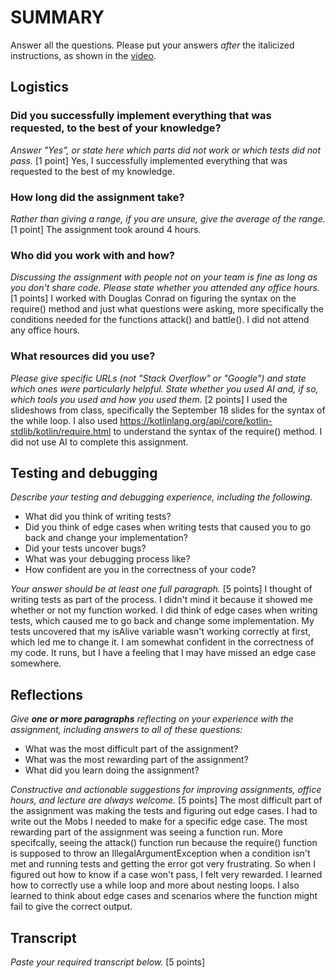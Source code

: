 # SUMMARY

Answer all the questions. Please put your answers _after_ the
italicized instructions, as shown in the
[video](https://northeastern.hosted.panopto.com/Panopto/Pages/Viewer.aspx?id=d327c168-e0e8-4f70-9f3f-b12f0048baac).

## Logistics

### Did you successfully implement everything that was requested, to the best of your knowledge?

_Answer "Yes", or state here which parts did not work or which tests did not
pass._ [1 point]
Yes, I successfully implemented everything that was requested to the best of my knowledge.

### How long did the assignment take?

_Rather than giving a range, if you are unsure, give the average of the range._
[1 point]
The assignment took around 4 hours.

### Who did you work with and how?

_Discussing the assignment with people not on your team is fine as long as you
don't share code. Please state whether you attended any office hours._ [1 points]
I worked with Douglas Conrad on figuring the syntax on the require() method and just what
questions were asking, more specifically the conditions needed for the functions attack() and battle(). I did not attend
any office hours.

### What resources did you use?

_Please give specific URLs (not "Stack Overflow" or "Google") and state which
ones were particularly helpful. State whether you used AI and, if so, which
tools you used and how you used them._ [2 points]
I used the slideshows from class, specifically
the September 18 slides for the syntax of the while loop. I also used
https://kotlinlang.org/api/core/kotlin-stdlib/kotlin/require.html to understand the syntax
of the require() method. I did not use AI to complete this assignment.

## Testing and debugging

_Describe your testing and debugging experience, including the following._

* What did you think of writing tests?
* Did you think of edge cases when writing tests that caused you to go back
  and change your implementation?
* Did your tests uncover bugs?
* What was your debugging process like?
* How confident are you in the correctness of your code?

_Your answer should be at least one full paragraph._ [5 points]
I thought of writing tests as part of the process. I didn't mind it because
it showed me whether or not my function worked. I did think of edge cases when writing tests,
which caused me to go back and change some implementation. My tests uncovered that my isAlive
variable wasn't working correctly at first, which led me to change it. I am somewhat confident in the
correctness of my code. It runs, but I have a feeling that I may have missed an edge case somewhere.

## Reflections

_Give **one or more paragraphs** reflecting on your experience with the
assignment, including answers to all of these questions:_

* What was the most difficult part of the assignment?
* What was the most rewarding part of the assignment?
* What did you learn doing the assignment?

_Constructive and actionable suggestions for improving assignments, office
hours, and lecture are always welcome._
[5 points]
The most difficult part of the assignment was making the tests and figuring out
edge cases. I had to write out the Mobs I needed to make for a specific edge case.
The most rewarding part of the assignment was seeing a function run. More specifcally,
seeing the attack() function run because the require() function is supposed to throw an
IllegalArgumentException when a condition isn't met and running tests and getting the error got very
frustrating. So when I figured out how to know if a case won't pass, I felt very rewarded.
I learned how to correctly use a while loop and more about nesting loops. I also learned
to think about edge cases and scenarios where the function might fail to give the
correct output.

## Transcript

_Paste your required transcript below._ [5 points]

